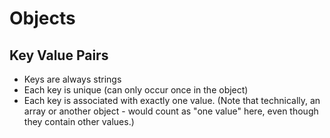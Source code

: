 # Objects

## Key Value Pairs
- Keys are always strings
- Each key is unique (can only occur once in the object)
- Each key is associated with exactly one value. (Note that technically, an array or another object - would count as "one value" here, even though they contain other values.)